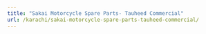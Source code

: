 ```yaml
---
title: "Sakai Motorcycle Spare Parts- Tauheed Commercial"
url: /karachi/sakai-motorcycle-spare-parts-tauheed-commercial/
---
```

